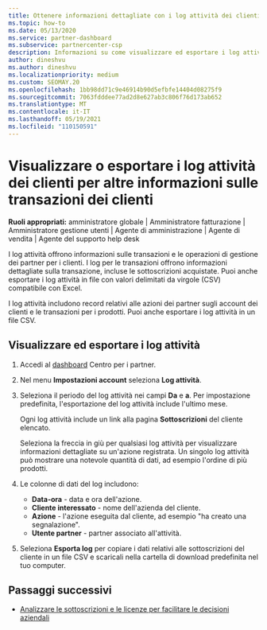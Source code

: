 ```yaml
---
title: Ottenere informazioni dettagliate con i log attività dei clienti
ms.topic: how-to
ms.date: 05/13/2020
ms.service: partner-dashboard
ms.subservice: partnercenter-csp
description: Informazioni su come visualizzare ed esportare i log attività per ottenere informazioni dettagliate sulle transazioni dell'account cliente e su altre attività di gestione dei partner correlate ai clienti.
author: dineshvu
ms.author: dineshvu
ms.localizationpriority: medium
ms.custom: SEOMAY.20
ms.openlocfilehash: 1bb98dd71c9e46914b90d5efbfe14404d08275f9
ms.sourcegitcommit: 7063fdddee77ad2d8e627ab3c806f76d173ab652
ms.translationtype: MT
ms.contentlocale: it-IT
ms.lasthandoff: 05/19/2021
ms.locfileid: "110150591"
---
```

# <a name="view-or-export-customer-activity-logs-for-more-insight-into-customer-transactions"></a>Visualizzare o esportare i log attività dei clienti per altre informazioni sulle transazioni dei clienti

**Ruoli appropriati:** amministratore globale | Amministratore fatturazione | Amministratore gestione utenti | Agente di amministrazione | Agente di vendita | Agente del supporto help desk

I log attività offrono informazioni sulle transazioni e le operazioni di gestione dei partner per i clienti. I log per le transazioni offrono informazioni dettagliate sulla transazione, incluse le sottoscrizioni acquistate. Puoi anche esportare i log attività in file con valori delimitati da virgole (CSV) compatibile con Excel.

I log attività includono record relativi alle azioni dei partner sugli account dei clienti e le transazioni per i prodotti. Puoi anche esportare i log attività in un file CSV.

## <a name="view-and-export-activity-logs"></a>Visualizzare ed esportare i log attività

1. Accedi al [dashboard](https://partner.microsoft.com/dashboard) Centro per i partner.

2. Nel menu **Impostazioni account** seleziona **Log attività**.

3. Seleziona il periodo del log attività nei campi **Da** e **a**. Per impostazione predefinita, l'esportazione del log attività include l'ultimo mese.

   Ogni log attività include un link alla pagina **Sottoscrizioni** del cliente elencato.

   Seleziona la freccia in giù per qualsiasi log attività per visualizzare informazioni dettagliate su un'azione registrata. Un singolo log attività può mostrare una notevole quantità di dati, ad esempio l'ordine di più prodotti.

4. Le colonne di dati del log includono:
   - **Data-ora** - data e ora dell'azione.
   - **Cliente interessato** - nome dell'azienda del cliente.
   - **Azione** - l'azione eseguita dal cliente, ad esempio "ha creato una segnalazione".
   - **Utente partner** - partner associato all'attività.

5. Seleziona **Esporta log** per copiare i dati relativi alle sottoscrizioni del cliente in un file CSV e scaricali nella cartella di download predefinita nel tuo computer.

## <a name="next-steps"></a>Passaggi successivi

- [Analizzare le sottoscrizioni e le licenze per facilitare le decisioni aziendali](analyze-subscriptions-licenses.md)
